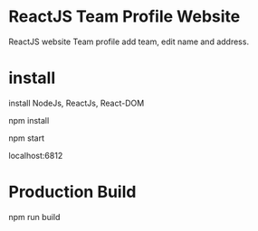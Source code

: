 # ReactJS Team Profile Website
ReactJS website Team profile add team, edit name and address. 

# install

install NodeJs, ReactJs, React-DOM

npm install

npm start

localhost:6812

# Production Build 

npm run build


